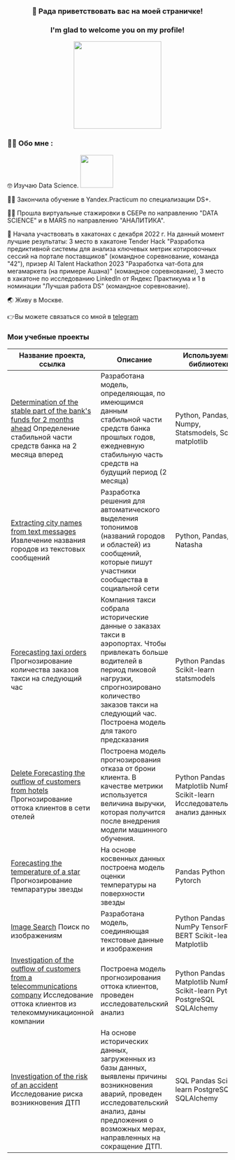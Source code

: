 ### <div id="header" align="center">  👋 Рада приветствовать вас на моей страничке!  </div>
<div id="header" align="center">
  </div>
  
### <div id="header" align="center">  I'm glad to welcome you on my profile! </div>
<div id="header" align="center">
  <img src="https://media2.giphy.com/media/ULUQvQ0LeGKZvvxk7Y/giphy.gif?cid=ecf05e47uqy6h0uya1vn7fk05p5tfsyekhmcsl0jd61zwy13&rid=giphy.gif&ct=g" width="200"/>
</div>

### :woman_technologist: Обо мне :

:nerd_face: Изучаю Data Science.   <img src="https://media3.giphy.com/media/G1ifnX4d5tYFACktp9/200w.webp?cid=ecf05e4707g901wt3lrkd64jgref39jzxqqo0yp8j5olw6di&rid=200w.webp&ct=g" width="75"/>
</div>

:woman_student: Закончила обучение в Yandex.Practicum по специализации DS+.

:woman_student: Прошла виртуальные стажировки в СБЕРе по направлению "DATA SCIENCE" и в MARS по направлению "АНАЛИТИКА".

:3rd_place_medal: Начала участвовать в хакатонах с декабря 2022 г. На данный момент лучшие результаты: 3 место в хакатоне Tender Hack "Разработка предиктивной системы для анализа ключевых метрик котировочных сессий на портале поставщиков" (командное соревнование, команда "42"), призер AI Talent Hackathon 2023 "Разработка чат-бота для мегамаркета (на примере Ашана)" (командное соревнование), 3 место в хакатоне по исследованию LinkedIn от Яндекс Практикума и 1 в номинации "Лучшая работа DS" (командное соревнование). 

:earth_asia: Живу в Москве.

:point_right:Вы можете связаться со мной в [telegram](https://t.me/IrinaBalycheva) 


### Мои учебные проекты

| Название проекта, ссылка | Описание | Используемые библиотеки |
| --- | --- | --- |
| [Determination of the stable part of the bank's funds for 2 months ahead](https://github.com/Irina-Balycheva/Determination-of-the-stable-part-of-the-bank-s-funds-for-2-months-ahead) Определение стабильной части средств банка на 2 месяца вперед | Разработана модель, определяющая, по имеющимся данным стабильной части средств банка прошлых годов, ежедневную стабильную часть средств на будущий период (2 месяца) | Python, Pandas, Numpy, Statsmodels, SciPy, matplotlib
| [Extracting city names from text messages](https://github.com/Irina-Balycheva/search-for-toponyms) Извлечение названия городов из текстовых сообщений | Разработка решения для автоматического выделения топонимов (названий городов и областей) из сообщений, которые пишут участники сообщества в социальной сети | Python, Pandas, Natasha
| [Forecasting taxi orders](https://github.com/Irina-Balycheva/Practicum/tree/main/Forecasting%20taxi%20orders) Прогнозирование количества заказов такси на следующий час |  Компания такси собрала исторические данные о заказах такси в аэропортах. Чтобы привлекать больше водителей в период пиковой нагрузки, спрогнозировано количество заказов такси на следующий час. Построена модель для такого предсказания | Python Pandas Scikit-learn statsmodels
| [Delete Forecasting the outflow of customers from hotels](https://github.com/Irina-Balycheva/Practicum/tree/main/Forecasting%20the%20outflow%20of%20customers%20from%20hotels) Прогнозирование оттока клиентов в сети отелей | Построена модель прогнозирования отказа от брони клиента. В качестве метрики используется величина выручки, которая получится после внедрения модели машинного обучения. | Python Pandas Matplotlib NumPy Scikit-learn Исследовательский анализ данных
| [Forecasting the temperature of a star](https://github.com/Irina-Balycheva/Practicum/tree/main/Forecasting%20the%20temperature%20of%20a%20star) Прогнозирование темпаратуры звезды| На основе косвенных данных построена модель оценки температуры на поверхности звезды | Pandas Python Pytorch
| [Image Search](https://github.com/Irina-Balycheva/Practicum/tree/main/Image%20Search) Поиск по изображениям | Разработана модель, соединяющая текстовые данные и изображения | Python Pandas NumPy TensorFlow BERT Scikit-learn Matplotlib
| [Investigation of the outflow of customers from a telecommunications company](https://github.com/Irina-Balycheva/Practicum/tree/main/Investigation%20of%20the%20outflow%20of%20customers%20from%20a%20telecommunications%20company) Исследование оттока клиентов из телекоммуникационной компании | Построена модель прогнозирования оттока клиентов, проведен исследовательский анализ | Python Pandas Matplotlib NumPy Scikit-learn Pytorch PostgreSQL SQLAlchemy
| [Investigation of the risk of an accident](https://github.com/Irina-Balycheva/Practicum/tree/main/Investigation%20of%20the%20risk%20of%20an%20accident) Исследование риска возникновения ДТП| На основе исторических данных, загруженных из базы данных, выявлены причины возникновения аварий, проведен исследовательский анализ, даны предложения о возможных мерах, направленных на сокращение ДТП. | SQL Pandas Scikit-learn PostgreSQL SQLAlchemy



<!--
**Irina-Balycheva/Irina-Balycheva** is a ✨ _special_ ✨ repository because its `README.md` (this file) appears on your GitHub profile.

Here are some ideas to get you started:

- 🔭 I’m currently working on ...
- 🌱 I’m currently learning ...
- 👯 I’m looking to collaborate on ...
- 🤔 I’m looking for help with ...
- 💬 Ask me about ...
- 📫 How to reach me: ...
- 😄 Pronouns: ...
- ⚡ Fun fact: ....
-->
